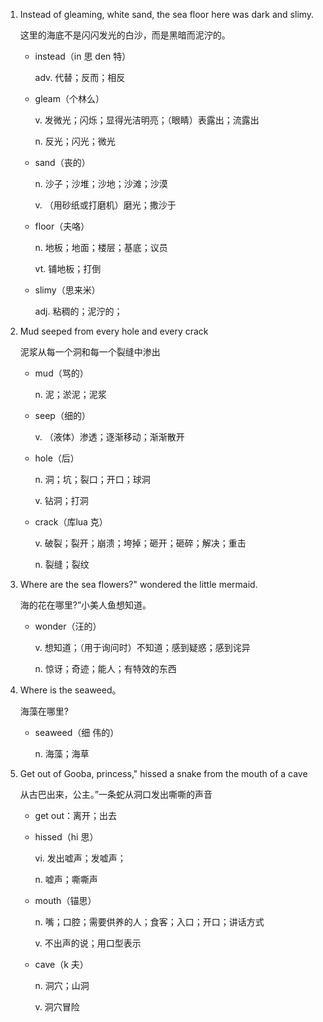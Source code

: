1. Instead of gleaming, white sand, the sea floor here was dark and slimy.

    这里的海底不是闪闪发光的白沙，而是黑暗而泥泞的。

    - instead（in 思 den 特）

        adv. 代替；反而；相反

    - gleam（个林么）

        v. 发微光；闪烁；显得光洁明亮；（眼睛）表露出；流露出

        n. 反光；闪光；微光

    - sand（丧的）

        n. 沙子；沙堆；沙地；沙滩；沙漠

        v. （用砂纸或打磨机）磨光；撒沙于

    - floor（夫咯）

        n. 地板；地面；楼层；基底；议员

        vt. 铺地板；打倒

    - slimy（思来米）

        adj. 粘稠的；泥泞的；

2. Mud seeped from every hole and every crack

    泥浆从每一个洞和每一个裂缝中渗出

    - mud（骂的）

        n. 泥；淤泥；泥浆

    - seep（细的）

        v. （液体）渗透；逐渐移动；渐渐散开

    - hole（后）

        n. 洞；坑；裂口；开口；球洞

        v. 钻洞；打洞

    - crack（库lua 克）

        v. 破裂；裂开；崩溃；垮掉；砸开；砸碎；解决；重击

        n. 裂缝；裂纹

3. Where are the sea flowers?" wondered the little mermaid.

    海的花在哪里?”小美人鱼想知道。

    - wonder（汪的）

        v. 想知道；（用于询问时）不知道；感到疑惑；感到诧异

        n. 惊讶；奇迹；能人；有特效的东西

4. Where is the seaweed。

    海藻在哪里?

    - seaweed（细 伟的）

        n. 海藻；海草

5. Get out of Gooba, princess," hissed a snake from the mouth of a cave

    从古巴出来，公主。”一条蛇从洞口发出嘶嘶的声音

    - get out：离开；出去

    - hissed（hi 思）

        vi. 发出嘘声；发嘘声；

        n. 嘘声；嘶嘶声

    - mouth（锚思）

        n. 嘴；口腔；需要供养的人；食客；入口；开口；讲话方式

        v. 不出声的说；用口型表示

    - cave（k 夫）

        n. 洞穴；山洞

        v. 洞穴冒险

